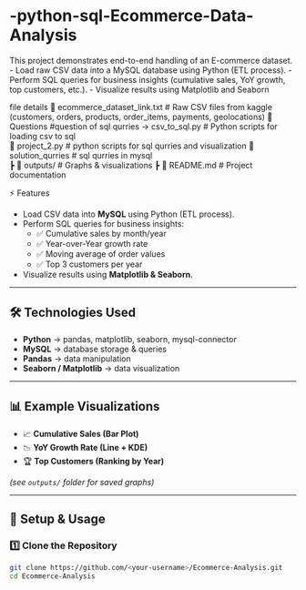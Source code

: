 # -python-sql-Ecommerce-Data-Analysis
This project demonstrates end-to-end handling of an E-commerce dataset. - Load raw CSV data into a MySQL database using Python (ETL process). - Perform SQL queries for business insights (cumulative sales, YoY growth, top customers, etc.). - Visualize results using Matplotlib and Seaborn

file details
📄 ecommerce_dataset_link.txt       # Raw CSV files from kaggle (customers, orders, products, order_items, payments, geolocations)
📄 Questions              #question of sql qurries 
 -> csv_to_sql.py     # Python scripts for loading csv to sql  
📄 project_2.py     # python scripts for sql qurries and visualization
📄solution_qurries  # sql qurries in mysql   
┣ 📂 outputs/ # Graphs & visualizations
┣ 📄 README.md # Project documentation


⚡ Features
- Load CSV data into **MySQL** using Python (ETL process).
- Perform SQL queries for business insights:
  - ✅ Cumulative sales by month/year  
  - ✅ Year-over-Year growth rate  
  - ✅ Moving average of order values  
  - ✅ Top 3 customers per year  
- Visualize results using **Matplotlib & Seaborn**.

---

## 🛠️ Technologies Used
- **Python** → pandas, matplotlib, seaborn, mysql-connector  
- **MySQL** → database storage & queries  
- **Pandas** → data manipulation  
- **Seaborn / Matplotlib** → data visualization  

---

## 📊 Example Visualizations
- 📈 **Cumulative Sales (Bar Plot)**  
- 📉 **YoY Growth Rate (Line + KDE)**  
- 🏆 **Top Customers (Ranking by Year)**  

*(see `outputs/` folder for saved graphs)*

---

## 🚀 Setup & Usage

### 1️⃣ Clone the Repository
```bash
git clone https://github.com/<your-username>/Ecommerce-Analysis.git
cd Ecommerce-Analysis

